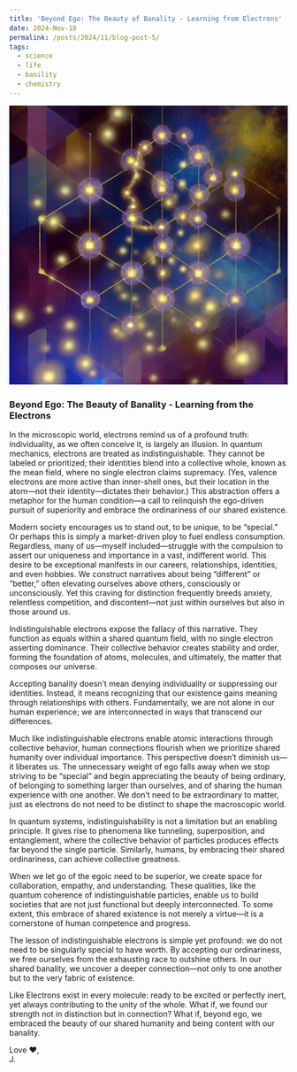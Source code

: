```yaml
---
title: 'Beyond Ego: The Beauty of Banality - Learning from Electrons'
date: 2024-Nov-18
permalink: /posts/2024/11/blog-post-5/
tags:
  - science
  - life
  - banility
  - chemistry
---
```

<img src='/images/2024-11-18-blog-post.jpg'><br>

### **Beyond Ego: The Beauty of Banality  - Learning from the Electrons**

In the microscopic world, electrons remind us of a profound truth: individuality, as we often conceive it, is largely an illusion. In quantum mechanics, electrons are treated as indistinguishable. They cannot be labeled or prioritized; their identities blend into a collective whole, known as the mean field, where no single electron claims supremacy. (Yes, valence electrons are more active than inner-shell ones, but their location in the atom—not their identity—dictates their behavior.) This abstraction offers a metaphor for the human condition—a call to relinquish the ego-driven pursuit of superiority and embrace the ordinariness of our shared existence.  

Modern society encourages us to stand out, to be unique, to be “special.” Or perhaps this is simply a market-driven ploy to fuel endless consumption. Regardless, many of us—myself included—struggle with the compulsion to assert our uniqueness and importance in a vast, indifferent world. This desire to be exceptional manifests in our careers, relationships, identities, and even hobbies. We construct narratives about being “different” or “better,” often elevating ourselves above others, consciously or unconsciously. Yet this craving for distinction frequently breeds anxiety, relentless competition, and discontent—not just within ourselves but also in those around us.  

Indistinguishable electrons expose the fallacy of this narrative. They function as equals within a shared quantum field, with no single electron asserting dominance. Their collective behavior creates stability and order, forming the foundation of atoms, molecules, and ultimately, the matter that composes our universe.  

Accepting banality doesn’t mean denying individuality or suppressing our identities. Instead, it means recognizing that our existence gains meaning through relationships with others. Fundamentally, we are not alone in our human experience; we are interconnected in ways that transcend our differences.  

Much like indistinguishable electrons enable atomic interactions through collective behavior, human connections flourish when we prioritize shared humanity over individual importance. This perspective doesn’t diminish us—it liberates us. The unnecessary weight of ego falls away when we stop striving to be “special” and begin appreciating the beauty of being ordinary, of belonging to something larger than ourselves, and of sharing the human experience with one another. We don’t need to be extraordinary to matter, just as electrons do not need to be distinct to shape the macroscopic world.  

In quantum systems, indistinguishability is not a limitation but an enabling principle. It gives rise to phenomena like tunneling, superposition, and entanglement, where the collective behavior of particles produces effects far beyond the single particle. Similarly, humans, by embracing their shared ordinariness, can achieve collective greatness.  

When we let go of the egoic need to be superior, we create space for collaboration, empathy, and understanding. These qualities, like the quantum coherence of indistinguishable particles, enable us to build societies that are not just functional but deeply interconnected. To some extent, this embrace of shared existence is not merely a virtue—it is a cornerstone of human competence and progress.  

The lesson of indistinguishable electrons is simple yet profound: we do not need to be singularly special to have worth. By accepting our ordinariness, we free ourselves from the exhausting race to outshine others. In our shared banality, we uncover a deeper connection—not only to one another but to the very fabric of existence.  

Like Electrons exist in every molecule: ready to be excited or perfectly inert, yet always contributing to the unity of the whole. What if, we found our strength not in distinction but in connection? What if, beyond ego, we embraced the beauty of our shared humanity and being content with our banality.

Love ❤️,<br> 
J.
